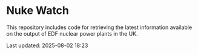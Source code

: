 # Nuke Watch

This repository includes code for retrieving the latest information available on the output of EDF nuclear power plants in the UK.

Last updated: 2025-08-02 18:23
